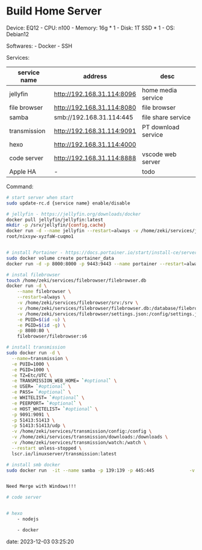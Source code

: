 # Build Home Server
Device: EQ12
    - CPU: n100
    - Memory: 16g * 1
    - Disk: 1T SSD * 1
    - OS: Debian12

Softwares:
    - Docker
    - SSH

Services:

| service name | address | desc |
| ------------ | ------- | ---- |
| jellyfin | http://192.168.31.114:8096 | home media service |
| file browser | http://192.168.31.114:8080| file browser |
| samba | smb://192.168.31.114:445 | file share service |
| transmission | http://192.168.31.114:9091 | PT download service |
| hexo | http://192.168.31.114:4000 | | hexo blog service, TODO: use docker later |
| code server | http://192.168.31.114:8888 | vscode web server |
| Apple HA | - | todo |

<!--more-->

Command:

```bash
# start server when start
sudo update-rc.d {service name} enable/disable

# jellyfin - https://jellyfin.org/downloads/docker
docker pull jellyfin/jellyfin:latest
mkdir -p /srv/jellyfin/{config,cache}
docker run -d --name jellyfin --restart=always -v /home/zeki/services/jellyfin/config:/config -v /home/zeki/services/jellyfin/cache:/cache -v /home/zeki:/media --net=host --device=/dev/dri/renderD128 jellyfin/jellyfin:latest
root/nixsyw-xyzfaW-cuqmo1


# install Portainer - https://docs.portainer.io/start/install-ce/server/docker/linux
sudo docker volume create portainer_data
docker run -d -p 8000:8000 -p 9443:9443 --name portainer --restart=always -v /var/run/docker.sock:/var/run/docker.sock -v portainer_data:/data portainer/portainer-ce:latest

# instal filebrowser
touch /home/zeki/services/filebrowser/filebrowser.db
docker run -d \
    --name filebrowser \
    --restart=always \
    -v /home/zeki/services/filebrowser/srv:/srv \
    -v /home/zeki/services/filebrowser/filebrowser.db:/database/filebrowser.db \
    -v /home/zeki/services/filebrowser/settings.json:/config/settings.json \
    -e PUID=$(id -u) \
    -e PGID=$(id -g) \
    -p 8080:80 \
    filebrowser/filebrowser:s6

# install transmission
sudo docker run -d \
  --name=transmission \
  -e PUID=1000 \
  -e PGID=1000 \
  -e TZ=Etc/UTC \
  -e TRANSMISSION_WEB_HOME= `#optional` \
  -e USER= `#optional` \
  -e PASS= `#optional` \
  -e WHITELIST= `#optional` \
  -e PEERPORT= `#optional` \
  -e HOST_WHITELIST= `#optional` \
  -p 9091:9091 \
  -p 51413:51413 \
  -p 51413:51413/udp \
  -v /home/zeki/services/transmission/config:/config \
  -v /home/zeki/services/transmission/downloads:/downloads \
  -v /home/zeki/services/transmission/watch:/watch \
  --restart unless-stopped \
  lscr.io/linuxserver/transmission:latest

# install smb docker
sudo docker run  -it --name samba -p 139:139 -p 445:445             -v /home/zeki Documents/share:/mount                        -d dperson/samba     -u "admin;123567890"             -s "share;/mount/;yes;no;no;all;admin" -S


Need Merge with Windows!!!

# code server


# hexo 
    - nodejs 

    - docker

```

date: 2023-12-03 03:25:20
